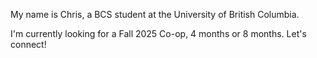 My name is Chris, a BCS student at the University of British Columbia.

I'm currently looking for a Fall 2025 Co-op, 4 months or 8 months. Let's connect!

<!---
shaundano/shaundano is a ✨ special ✨ repository because its `README.md` (this file) appears on your GitHub profile.
You can click the Preview link to take a look at your changes.
--->
